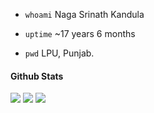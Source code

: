 - `whoami`  Naga Srinath Kandula

- `uptime`  ~17 years 6 months

- `pwd`	LPU, Punjab.

#### Github Stats
![](http://github-profile-summary-cards.vercel.app/api/cards/profile-details?username=knsrinath&theme=nord_dark)
![](http://github-profile-summary-cards.vercel.app/api/cards/repos-per-language?username=knsrinath&theme=nord_dark) ![](http://github-profile-summary-cards.vercel.app/api/cards/stats?username=knsrinath&theme=nord_dark)
